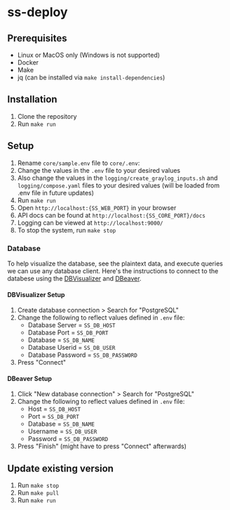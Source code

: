 # ss-deploy

## Prerequisites
- Linux or MacOS only (Windows is not supported)
- Docker
- Make
- jq (can be installed via `make install-dependencies`)

## Installation

1. Clone the repository
2. Run `make run`

## Setup

1. Rename `core/sample.env` file to `core/.env`:
2. Change the values in the `.env` file to your desired values
3. Also change the values in the `logging/create_graylog_inputs.sh` and `logging/compose.yaml` files to your desired values (will be loaded from .env file in future updates)
4. Run `make run`
5. Open `http://localhost:{SS_WEB_PORT}` in your browser
6. API docs can be found at `http://localhost:{SS_CORE_PORT}/docs`
7. Logging can be viewed at `http://localhost:9000/`
8. To stop the system, run `make stop`

### Database

To help visualize the database, see the plaintext data, and execute queries we can use any database client. Here's the instructions to connect to the databese using the [DBVisualizer](https://www.dbvis.com/) and [DBeaver](https://dbeaver.io/).

#### DBVisualizer Setup

1. Create database connection > Search for "PostgreSQL"
2. Change the following to reflect values defined in `.env` file:
    - Database Server = `SS_DB_HOST`
    - Database Port = `SS_DB_PORT`
    - Database = `SS_DB_NAME`
    - Database Userid = `SS_DB_USER`
    - Database Password = `SS_DB_PASSWORD`
3. Press "Connect"

#### DBeaver Setup

1. Click "New database connection" > Search for "PostgreSQL"
2. Change the following to reflect values defined in `.env` file:
    - Host = `SS_DB_HOST`
    - Port = `SS_DB_PORT`
    - Database = `SS_DB_NAME`
    - Username = `SS_DB_USER`
    - Password = `SS_DB_PASSWORD`
3. Press "Finish" (might have to press "Connect" afterwards)

## Update existing version

1. Run `make stop`
2. Run `make pull`
3. Run `make run`
